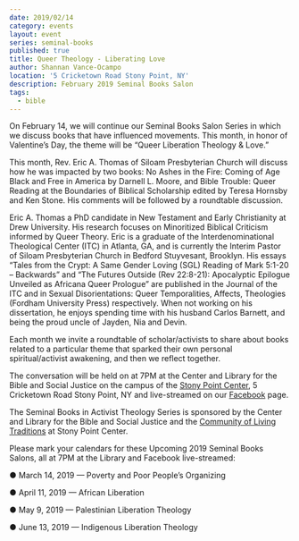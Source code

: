 ```yaml
---
date: 2019/02/14
category: events
layout: event
series: seminal-books
published: true
title: Queer Theology - Liberating Love
author: Shannan Vance-Ocampo
location: '5 Cricketown Road Stony Point, NY'
description: February 2019 Seminal Books Salon
tags:
  - bible
---
```

On February 14, we will continue our Seminal Books Salon Series in which we discuss books that have influenced movements. This month, in honor of Valentine’s Day, the theme will be “Queer Liberation Theology & Love.”

This month, Rev. Eric A. Thomas of Siloam Presbyterian Church will discuss how he was impacted by two books: No Ashes in the Fire: Coming of Age Black and Free in America by Darnell L. Moore, and Bible Trouble: Queer Reading at the Boundaries of Biblical Scholarship edited by Teresa Hornsby and Ken Stone. His comments will be followed by a roundtable discussion.

Eric A. Thomas a PhD candidate in New Testament and Early Christianity at Drew University. His research focuses on Minoritized Biblical Criticism informed by Queer Theory.  Eric is a graduate of the Interdenominational Theological Center (ITC) in Atlanta, GA, and is currently the Interim Pastor of Siloam Presbyterian Church in Bedford Stuyvesant, Brooklyn.  His essays “Tales from the Crypt: A Same Gender Loving (SGL) Reading of Mark 5:1-20 – Backwards” and “The Futures Outside (Rev 22:8-21): Apocalyptic Epilogue Unveiled as Africana Queer Prologue” are published in the Journal of the ITC and in Sexual Disorientations: Queer Temporalities, Affects, Theologies (Fordham University Press) respectively.  When not working on his dissertation, he enjoys spending time with his husband Carlos Barnett, and being the proud uncle of Jayden, Nia and Devin.

Each month we invite a roundtable of scholar/activists to share about books related to a particular theme that sparked their own personal spiritual/activist awakening, and then we reflect together.

The conversation will be held on at 7PM at the Center and Library for the Bible and Social Justice on the campus of the [Stony Point Center](https://stonypointcenter.org), 5 Cricketown Road Stony Point, NY and live-streamed on our [Facebook](https://www.facebook.com/clbsj/) page.

The Seminal Books in Activist Theology Series is sponsored by the Center and Library for the Bible and Social Justice and the [Community of Living Traditions](https://stonypointcenter.org/multifaith-community) at Stony Point Center.

Please mark your calendars for these Upcoming 2019 Seminal Books Salons, all at 7PM at the Library and Facebook live-streamed:

  ●  March 14, 2019 — Poverty and Poor People’s Organizing

  ●  April 11, 2019 — African Liberation

  ●  May 9, 2019 — Palestinian Liberation Theology

  ●  June 13, 2019 — Indigenous Liberation Theology
